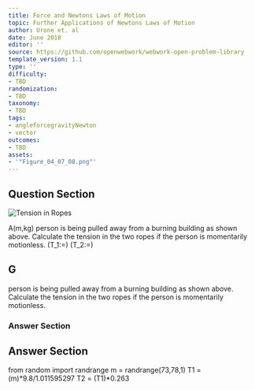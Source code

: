 ```yaml
---
title: Force and Newtons Laws of Motion
topic: Further Applications of Newtons Laws of Motion
author: Urone et. al
date: June 2018
editor: ''
source: https://github.com/openwebwork/webwork-open-problem-library
template_version: 1.1
type: ''
difficulty:
- TBD
randomization:
- TBD
taxonomy:
- TBD
tags:
- angleforcegravityNewton
- vector
outcomes:
- TBD
assets:
- '"Figure_04_07_08.png"'
---
```


## Question Section 

![Tension in Ropes]("Figure_04_07_08.png")

A(m,kg) person is being pulled away from a burning building as shown above. Calculate the tension in the two ropes if the person is momentarily motionless. 
(T_1:=)
(T_2:=)

## G
person is being pulled away from a burning building as shown above. Calculate the tension in the two ropes if the person is momentarily motionless. 
### Answer Section


## Answer Section

from random import randrange
m = randrange(73,78,1)
T1 = (m)*9.8/1.011595297
T2 = (T1)*0.263